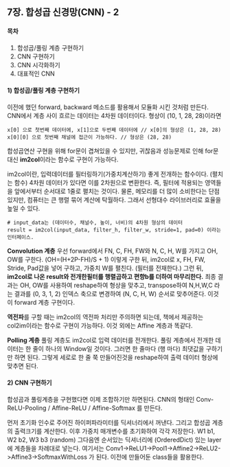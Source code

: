 ## 7장. 합성곱 신경망(CNN) - 2
#### 목차
1) 합성곱/풀링 계층 구현하기
2) CNN 구현하기
3) CNN 시각화하기
4) 대표적인 CNN
#### 1) 합성곱/풀링 계층 구현하기
이전에 했던 forward, backward 메소드를 활용해서 모듈화 시킨 것처럼 만든다.
CNN에서 계층 사이 흐르는 데이터는 4차원 데이터이다.
형상이 (10, 1, 28, 28)이라면 
```
x[0] 으로 첫번째 데이터에, x[1]으로 두번째 데이터에 // x[0]의 형상은 (1, 28, 28)
x[0][0] 으로 첫번째 채널에 접근이 가능하다. // 형상은 (28, 28)
```
합성곱연산 구현을 위해 for문이 겹쳐있을 수 있지만, 귀찮음과 성능문제로 인해 for문대신 **im2col**이라는 함수로 구현이 가능하다.

im2col이란, 입력데이터를 필터링하기(가중치계산하기) 좋게 전개하는 함수이다. (펼치는 함수)
4차원 데이터가 있다면 이를 2차원으로 변환한다. 즉, 필터에 적용되는 영역들을 앞에서부터 순서대로 1줄로 펼치는 것이다. 
물론, 메모리를 더 많이 소비한다는 단점 있지만, 컴퓨터는 큰 행렬 묶어 계산에 탁월하다. 그래서 선형대수 라이브러리로 효율을 높일 수 있다.
```
# input_data는 (데이터수, 채널수, 높이, 너비)의 4차원 형상의 데이터
result = im2col(input_data, filter_h, filter_w, stride=1, pad=0) 이라는 인터페이스.
```

**Convolution 계층**
우선 forward에서 FN, C, FH, FW와 N, C, H, W를 가지고 OH, OW를 구한다. (OH=(H+2P-FH)/S + 1) 이렇게 구한 뒤, im2col로 x, FH, FW, Stride, Pad값을 넣어 구하고, 가중치 W를 펼친다. (필터를 전재한다.) 그런 뒤, **im2col로 나온 result와 전개한필터를 행렬곱하고 편향b를 더하여 마무리한다.** 
최종 결과는 OH, OW를 사용하여 reshape하여 형상을 맞추고, transpose하여 N,H,W,C 라는 결과를 (0, 3, 1, 2) 인덱스 축으로 변경하여 (N, C, H, W) 순서로 맞추어준다. 이것이 forward 계층 구현이다.

**역전파**를 구할 때는 im2col의 역전파 처리만 주의하면 되는데, 책에서 제공하는 col2im이라는 함수로 구현이 가능하다. 이것 외에는 Affine 계층과 똑같다.

**Polling 계층**
풀링 계층도 im2col로 입력 데이터를 전개한다. 풀링 계층에서 전개한 데이터는 한 줄이 하나의 Window일 것이다. 그러면 한 줄마다 (행 마다) 최댓값을 구하기만 하면 된다. 그렇게 세로로 한 줄 쭉 만들어진것을 reshape하여 출력 데이터 형상에 맞추면 된다.
#### 2) CNN 구현하기
합성곱과 풀링계층을 구현했다면 이제 조합하기만 하면된다. 
CNN의 형태인 Conv-ReLU-Pooling / Affine-ReLU / Affine-Softmax 를 만든다.

먼저 초기화 인수로 주어진 하이퍼파라미터를 딕셔너리에서 꺼낸다. 그리고 합성곱 계층의 출력크기를 계산한다.
이후 가중치 매개변수를 초기화하여 각각 저장한다. W1 b1, W2 b2, W3 b3 (random)
그다음엔 순서있는 딕셔너리에 (OrderedDict) 있는 layer에 계층들을 차례대로 넣는다. 여기서는
Conv1->ReLU1->Pool1->Affine2->ReLU2->Affine3->SoftmaxWithLoss 가 된다.
이전에 만들어둔 class들을 활용한다.
